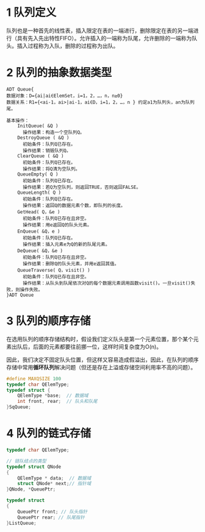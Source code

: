 # 1 队列定义
队列也是一种首先的线性表，插入限定在表的一端进行，删除限定在表的另一端进行（具有先入先出特性FIFO）。允许插入的一端称为队尾，允许删除的一端称为队头。插入过程称为入队，删除的过程称为出队。

# 2 队列的抽象数据类型
```
ADT Queue{
数据对象：D={ai|ai∈ElemSet，i=1，2，…，n，n≥0}
数据关系：R1={<ai-1，ai>|ai-1，ai∈D，i=1，2，…，n } 约定a1为队列头，an为队列尾。

基本操作：
    InitQueue( &Q )
      操作结果：构造一个空队列Q。
    DestroyQueue ( &Q )
      初始条件：队列Q已存在。
      操作结果：销毁队列Q。
    ClearQueue ( &Q )
      初始条件：队列Q已存在。
      操作结果：将Q清为空队列。
    QueueEmpty( Q )
      初始条件：队列Q已存在。
      操作结果：若Q为空队列，则返回TRUE，否则返回FALSE。
    QueueLength( Q )
      初始条件：队列Q已存在。
      操作结果：返回Q的数据元素个数，即队列的长度。
    GetHead( Q，&e )
      初始条件：队列Q已存在且非空。
      操作结果：用e返回Q的队头元素。
    EnQueue( &Q，e )
      初始条件：队列Q已存在。
      操作结果：插入元素e为Q的新的队尾元素。
    DeQueue( &Q，&e )
      初始条件：队列Q已存在且非空。
      操作结果：删除Q的队头元素，并用e返回其值。
    QueueTraverse( Q，visit() )
      初始条件：队列Q已存在且非空。
      操作结果：从队头到队尾依次对Q的每个数据元素调用函数visit()。一旦visit()失败，则操作失败。
}ADT Queue
```

# 3 队列的顺序存储

在选用队列的顺序存储结构时，假设我们定义队头是第一个元素位置，那个某个元素出队后，后面的元素都要往前挪一位，这样时间复杂度为O(n)。

因此，我们决定不固定队头位置，但这样又容易造成假溢出，因此，在队列的顺序存储中常用**循环队列**解决问题（但还是存在上溢或存储空间利用率不高的问题）。

```c
#define MAXQSIZE 100
typedef char QElemType;
typedef struct {    
    QElemType *base;  // 数据域
	int front, rear;  // 队头和队尾
}SqQueue;
```


# 4 队列的链式存储    

```c
typedef char QElemType;

// 链队结点的类型
typedef struct QNode
{
    QElemType * data;  // 数据域
    struct QNode* next;// 指针域
}QNode, *QueuePtr;

typedef struct
{
    QueuePtr front; // 队头指针
    QueuePtr rear; // 队尾指针
}ListQueue;
```